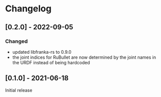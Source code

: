 # Changelog

## [0.2.0] - 2022-09-05
### Changed
- updated libfranka-rs to 0.9.0
- the joint indices for RuBullet are now determined by the joint names in the URDF instead of being hardcoded

## [0.1.0] - 2021-06-18
Initial release